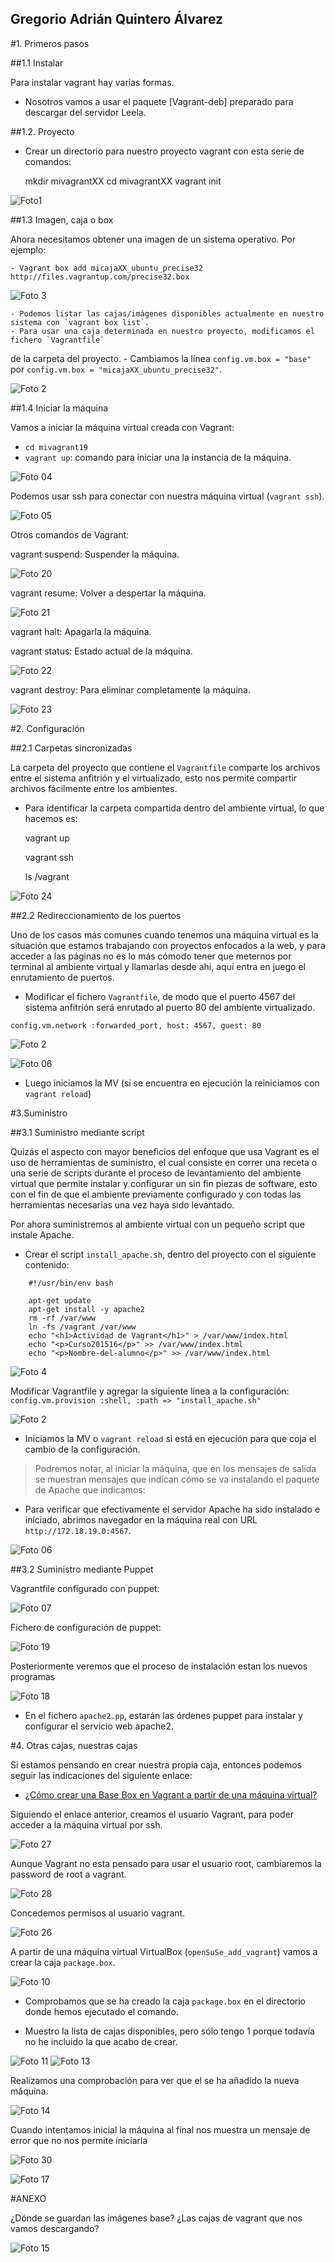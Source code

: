 ## Gregorio Adrián Quintero Álvarez

#1. Primeros pasos

##1.1 Instalar

Para instalar vagrant hay varias formas.

* Nosotros vamos a usar el paquete [Vagrant-deb] preparado para descargar del servidor Leela.

##1.2. Proyecto

* Crear un directorio para nuestro proyecto vagrant con esta serie de comandos:

    mkdir mivagrantXX
    cd mivagrantXX
    vagrant init

![Foto1](./imagenes/1.png)

##1.3 Imagen, caja o box

Ahora necesitamos obtener una imagen de un sistema operativo. Por ejemplo:

	- Vagrant box add micajaXX_ubuntu_precise32 http://files.vagrantup.com/precise32.box


![Foto 3](./imagenes/3.png)

 	- Podemos listar las cajas/imágenes disponibles actualmente en nuestro sistema con `vagrant box list`.
	- Para usar una caja determinada en nuestro proyecto, modificamos el fichero `Vagrantfile` 
de la carpeta del proyecto.
	- Cambiamos la línea `config.vm.box = "base"` por  `config.vm.box = "micajaXX_ubuntu_precise32"`.

![Foto 2](./imagenes/2.png)

##1.4 Iniciar la máquina

Vamos a iniciar la máquina virtual creada con Vagrant:

* `cd mivagrant19`
* `vagrant up`: comando para iniciar una la instancia de la máquina.

![Foto 04](./imagenes/04.png)

Podemos usar ssh para conectar con nuestra máquina virtual (`vagrant ssh`).

![Foto 05](./imagenes/05.png)

 Otros comandos de Vagrant:

 vagrant suspend: Suspender la máquina.
    
![Foto 20](./imagenes/20.png)
    
vagrant resume: Volver a despertar la máquina.
    
![Foto 21](./imagenes/21.png)
    
vagrant halt: Apagarla la máquina.
    
vagrant status: Estado actual de la máquina.
    
![Foto 22](./imagenes/22.png)
    
vagrant destroy: Para eliminar completamente la máquina.
   
![Foto 23](./imagenes/23.png)
    

#2. Configuración

##2.1 Carpetas sincronizadas

 La carpeta del proyecto que contiene el `Vagrantfile` comparte los 
 archivos entre el sistema anfitrión y el virtualizado, esto nos permite 
 compartir archivos fácilmente entre los ambientes.

* Para identificar la carpeta compartida dentro del ambiente virtual,
lo que hacemos es:

    vagrant up
    
    vagrant ssh
    
    ls /vagrant
    
![Foto 24](./imagenes/24.PNG)

##2.2 Redireccionamiento de los puertos

Uno de los casos más comunes cuando tenemos una máquina virtual es la 
situación que estamos trabajando con proyectos enfocados a la web, 
y para acceder a las páginas no es lo más cómodo tener que meternos 
por terminal al ambiente virtual y llamarlas desde ahí, aquí entra en 
juego el enrutamiento de puertos.

* Modificar el fichero `Vagrantfile`, de modo que el puerto 4567 del 
sistema anfitrión será enrutado al puerto 80 del ambiente virtualizado.

`config.vm.network :forwarded_port, host: 4567, guest: 80`

![Foto 2](./imagenes/2.png)

![Foto 06](./imagenes/06.png)

* Luego iniciamos la MV (si se encuentra en ejecución la reiniciamos con `vagrant reload`)

#3.Suministro

##3.1 Suministro mediante script

Quizás el aspecto con mayor beneficios del enfoque que usa Vagrant 
es el uso de herramientas de suministro, el cual consiste en correr 
una receta o una serie de scripts durante el proceso de levantamiento 
del ambiente virtual que permite instalar y configurar un sin fin 
piezas de software, esto con el fin de que el ambiente previamente 
configurado y con todas las herramientas necesarias una vez haya sido levantado.

Por ahora suministremos al ambiente virtual con un pequeño script que 
instale Apache.

* Crear el script `install_apache.sh`, dentro del proyecto con el siguiente
contenido:

```
    #!/usr/bin/env bash

    apt-get update
    apt-get install -y apache2
    rm -rf /var/www
    ln -fs /vagrant /var/www
    echo "<h1>Actividad de Vagrant</h1>" > /var/www/index.html
    echo "<p>Curso201516</p>" >> /var/www/index.html
    echo "<p>Nombre-del-alumno</p>" >> /var/www/index.html
```

![Foto 4](./imagenes/4.png)

Modificar Vagrantfile y agregar la siguiente línea a la configuración:
`config.vm.provision :shell, :path => "install_apache.sh"`

![Foto 2](./imagenes/2.png)

* Iniciamos la MV o `vagrant reload` si está en ejecución para que coja el cambio de la configuración.

> Podremos notar, al iniciar la máquina, que en los mensajes de salida se muestran
mensajes que indican cómo se va instalando el paquete de Apache que indicamos:

* Para verificar que efectivamente el servidor Apache ha sido instalado e iniciado, 
abrimos navegador en la máquina real con URL `http://172.18.19.0:4567`.

![Foto 06](./imagenes/06.png)

##3.2 Suministro mediante Puppet

Vagrantfile configurado con puppet:

![Foto 07](./imagenes/07.png)

Fichero de configuración de puppet:

![Foto 19](./imagenes/19.png)

Posteriormente veremos que el proceso de instalación estan los nuevos programas

![Foto 18](./imagenes/18.png)


* En el fichero `apache2.pp`, estarán las órdenes puppet para instalar y configurar 
el servicio web apache2.

#4. Otras cajas, nuestras cajas

Si estamos pensando en crear nuestra propia caja, entonces podemos seguir las
indicaciones del siguiente enlace:
* [¿Cómo crear una Base Box en Vagrant a partir de una máquina virtual?](http://www.dbigcloud.com/virtualizacion/146-como-crear-un-vase-box-en-vagrant-a-partir-de-una-maquina-virtual.html)

Siguiendo el enlace anterior, creamos el usuario Vagrant, para poder acceder a la máquina virtual por ssh.

![Foto 27](./imagenes/27.PNG)

Aunque Vagrant no esta pensado para usar el usuario root, cambiaremos la password de root a vagrant.

![Foto 28](./imagenes/28.PNG)

Concedemos permisos al usuario vagrant.

![Foto 26](./imagenes/26.PNG)

A partir de una máquina virtual VirtualBox (`openSuSe_add_vagrant`) vamos a crear la caja `package.box`.

![Foto 10](./imagenes/10.png)

 - Comprobamos que se ha creado la caja `package.box` en el directorio donde
hemos ejecutado el comando. 

 - Muestro la lista de cajas disponibles, pero sólo tengo 1 porque todavía
no he incluido la que acabo de crear.

![Foto 11](./imagenes/11.png)
![Foto 13](./imagenes/13.png)

Realizamos una comprobación para ver que el se ha añadido la nueva máquina.

![Foto 14](./imagenes/14.png)

Cuando intentamos inicial la máquina al final nos muestra un mensaje de error que no nos permite iniciarla

![Foto 30](./imagenes/30.PNG)

![Foto 17](./imagenes/17.PNG)

#ANEXO

¿Dónde se guardan las imágenes base? ¿Las cajas de vagrant que nos vamos descargando?

![Foto 15](./imagenes/15.png)
